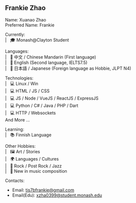 ## Frankie Zhao

Name: Xuanao Zhao  
Preferred Name: Frankie  

Currently:  
| &nbsp; 🎓 Monash@Clayton Student

Languages:  
| &nbsp; 💬 中文 / Chinese Mandarin (First language)  
| &nbsp; 💬 English (Second language, IELTS7.5)  
| &nbsp; 💬 日本語 / Japanese (Foreign language as Hobbie, JLPT N4)  

Technologies:  
| &nbsp; 💻 Linux / Win  
| &nbsp; 💻 HTML / JS / CSS  
| &nbsp; 💻 JS / Node / VueJS / ReactJS / ExpressJS  
| &nbsp; 💻 Python / C# / Java / PHP / Dart  
| &nbsp; 💻 HTTP / Websockets  
And More ...  

Learning:  
| &nbsp; 📚 Finnish Language  

Other Hobbies:  
| &nbsp; 🖼️ Art / Stories  
| &nbsp; 🌍 Languages / Cultures  
| &nbsp; 🎼 Rock / Post Rock / Jazz  
| &nbsp; 🎼 New in music composition  

Contacts:
 - Email: [tis7bfrankie@gmail.com](mailto:tis7bfrankie@gmail.com)
 - Email(Edu): [xzha0399@student.monash.edu](mailto:xzha0399@student.monash.edu)
